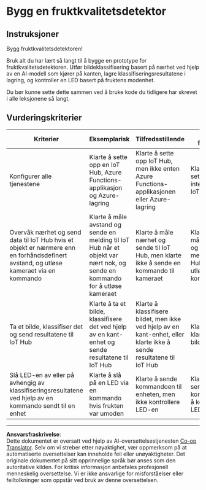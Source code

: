 <!--
CO_OP_TRANSLATOR_METADATA:
{
  "original_hash": "1a85e50c33c38dcd2cde2a97d132f248",
  "translation_date": "2025-08-27T20:32:53+00:00",
  "source_file": "4-manufacturing/lessons/4-trigger-fruit-detector/assignment.md",
  "language_code": "no"
}
-->
# Bygg en fruktkvalitetsdetektor

## Instruksjoner

Bygg fruktkvalitetsdetektoren!

Bruk alt du har lært så langt til å bygge en prototype for fruktkvalitetsdetektoren. Utfør bildeklassifisering basert på nærhet ved hjelp av en AI-modell som kjører på kanten, lagre klassifiseringsresultatene i lagring, og kontroller en LED basert på fruktens modenhet.

Du bør kunne sette dette sammen ved å bruke kode du tidligere har skrevet i alle leksjonene så langt.

## Vurderingskriterier

| Kriterier | Eksemplarisk | Tilfredsstillende | Trenger forbedring |
| --------- | ------------ | ----------------- | ------------------ |
| Konfigurer alle tjenestene | Klarte å sette opp en IoT Hub, Azure Functions-applikasjon og Azure-lagring | Klarte å sette opp IoT Hub, men ikke enten Azure Functions-applikasjonen eller Azure-lagring | Klarte ikke å sette opp noen internettbaserte IoT-tjenester |
| Overvåk nærhet og send data til IoT Hub hvis et objekt er nærmere enn en forhåndsdefinert avstand, og utløse kameraet via en kommando | Klarte å måle avstand og sende en melding til IoT Hub når et objekt var nært nok, og sende en kommando for å utløse kameraet | Klarte å måle nærhet og sende til IoT Hub, men klarte ikke å sende en kommando til kameraet | Klarte ikke å måle avstand og sende en melding til IoT Hub, eller utløse en kommando |
| Ta et bilde, klassifiser det og send resultatene til IoT Hub | Klarte å ta et bilde, klassifisere det ved hjelp av en kant-enhet og sende resultatene til IoT Hub | Klarte å klassifisere bildet, men ikke ved hjelp av en kant-enhet, eller klarte ikke å sende resultatene til IoT Hub | Klarte ikke å klassifisere et bilde |
| Slå LED-en av eller på avhengig av klassifiseringsresultatene ved hjelp av en kommando sendt til en enhet | Klarte å slå på en LED via en kommando hvis frukten var umoden | Klarte å sende kommandoen til enheten, men ikke kontrollere LED-en | Klarte ikke å sende en kommando for å kontrollere LED-en |

---

**Ansvarsfraskrivelse**:  
Dette dokumentet er oversatt ved hjelp av AI-oversettelsestjenesten [Co-op Translator](https://github.com/Azure/co-op-translator). Selv om vi streber etter nøyaktighet, vær oppmerksom på at automatiserte oversettelser kan inneholde feil eller unøyaktigheter. Det originale dokumentet på sitt opprinnelige språk bør anses som den autoritative kilden. For kritisk informasjon anbefales profesjonell menneskelig oversettelse. Vi er ikke ansvarlige for misforståelser eller feiltolkninger som oppstår ved bruk av denne oversettelsen.